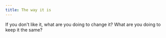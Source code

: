 ```yaml
---
title: The way it is
---
```


If you don't like it, what are you doing to change it? What are you doing to keep it the same?
